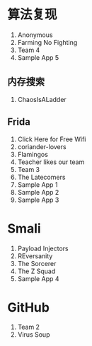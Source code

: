 # 算法复现

1. Anonymous
2. Farming No Fighting
3. Team 4
4. Sample App 5

## 内存搜索

1. ChaosIsALadder

## Frida

1. Click Here for Free Wifi
2. coriander-lovers
3. Flamingos
4. Teacher likes our team
5. Team 3
6. The Latecomers
7. Sample App 1
8. Sample App 2
9. Sample App 3

# Smali
1. Payload Injectors
2. REversanity
3. The Sorcerer
4. The Z Squad
5. Sample App 4

# GitHub
1. Team 2
2. Virus Soup